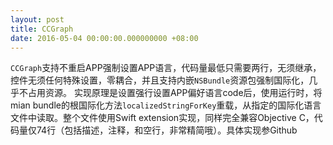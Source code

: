 ```yaml
---
layout: post
title: CCGraph
date: 2016-05-04 00:00:00.000000000 +08:00
---
```


`CCGraph`支持不重启APP强制设置APP语言，代码量最低只需要两行，无须继承，控件无须任何特殊设置，零耦合，并且支持内嵌`NSBundle`资源包强制国际化，几乎不占用资源。
实现原理是设置强行设置APP偏好语言code后，使用运行时，将mian bundle的根国际化方法`localizedStringForKey`重载，从指定的国际化语言文件中读取。整个文件使用Swift extension实现，同样完全兼容Objective C，代码量仅74行（包括描述，注释，和空行，非常精简哦）。具体实现参Github
<center>
<div class="github-card" data-user="DingSoung" data-repo="WJLocalization" data-width=100% data-height="177"></div>
</center>
<!--
<center>
<h1>
<a href="https://github.com/DingSoung/CCPDFImage" class="fa fa-github"></a>
</h1>
</center>
-->

